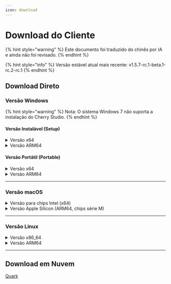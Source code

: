 ```yaml
---
icon: download
---
```

# Download do Cliente


{% hint style="warning" %}
Este documento foi traduzido do chinês por IA e ainda não foi revisado.
{% endhint %}




{% hint style="info" %}
Versão estável atual mais recente: v1.5.7-rc.1-beta.1-rc.2-rc.1
{% endhint %}

## Download Direto

### Versão Windows

{% hint style="warning" %}
Nota: O sistema Windows 7 não suporta a instalação do Cherry Studio.
{% endhint %}

#### Versão Instalável (Setup)

<details>

<summary>Versão x64</summary>

Rota principal:

【[Site Oficial do Cherry Studio](https://cherry-ai.com/download)】 【[GitHub](https://github.com/CherryHQ/cherry-studio/releases/download/v1.5.4-rc.1/Cherry-Studio-1.5.7-rc.1-beta.1-rc.2-rc.1-x64-setup.exe)】

Rotas alternativas:

【[Rota 1](https://download-cf.ocoolai.com/https://github.com/CherryHQ/cherry-studio/releases/download/v1.5.4-rc.1/Cherry-Studio-1.5.7-rc.1-beta.1-rc.2-rc.1-x64-setup.exe)】 【[Rota 2](https://download.ocoolai.com/https://github.com/CherryHQ/cherry-studio/releases/download/v1.5.4-rc.1/Cherry-Studio-1.5.7-rc.1-beta.1-rc.2-rc.1-x64-setup.exe)】 【[Rota 3](https://download.ocoolai.online/https://github.com/CherryHQ/cherry-studio/releases/download/v1.5.4-rc.1/Cherry-Studio-1.5.7-rc.1-beta.1-rc.2-rc.1-x64-setup.exe)】

</details>

<details>

<summary>Versão ARM64</summary>

Rota principal:

【[Site Oficial do Cherry Studio](https://cherry-ai.com/download)】 【[GitHub](https://github.com/CherryHQ/cherry-studio/releases/download/v1.5.4-rc.1/Cherry-Studio-1.5.7-rc.1-beta.1-rc.2-rc.1-arm64-setup.exe)】

Rotas alternativas:

【[Rota 1](https://download-cf.ocoolai.com/https://github.com/CherryHQ/cherry-studio/releases/download/v极工.5.4-rc.1/Cherry-Studio-1.5.7-rc.1-beta.1-rc.2-rc.1-arm64-setup.exe)】 【[Rota 2](https://download.ocoolai.com/https://github.com/CherryHQ/cherry-studio/releases/download/v1.5.4-rc.1/Cherry-Studio-1.5.7-rc.1-beta.1-rc.2-rc.1-arm64-setup.exe)】 【[Rota 3](https://download.ocoolai.online/https://github.com/CherryHQ/cherry-studio/releases/download/v1.5.4-rc.1/Cherry-Studio-1.5.7-rc.1-beta.1-rc.2-rc.1-arm64-setup.exe)】

</details>

#### Versão Portátil (Portable)

<details>

<summary>Versão x64</summary>

Rota principal:

【[Site Oficial do Cherry Studio](https://cherry-ai.com/download)】 【[GitHub](https://github.com/CherryHQ/cherry-studio/releases/download/v1.5.4-rc.1/Cherry-Studio-1.5.7-rc.1-beta.1-rc.2-rc.1-x64-portable.exe)】

Rotas alternativas:

【[Rota 1](https://download-cf.ocoolai.com/https://github.com/CherryHQ/cherry-studio/releases/download/v1.5.4-rc.1/Cherry-Studio-1.5.7-rc.1-beta.1-rc.2-rc.1-x64-portable.exe)】 【[Rota 2](https://download.ocoolai.com/https://github.com/CherryHQ/cherry-studio/releases/download/v1.5.4-rc.1/Cherry-Studio-1.5.7-rc.1-beta.1-rc.2-rc.1-x64-portable.exe)】 【[Rota 3](https://download.ocoolai.online/https://github.com/CherryHQ/cherry-studio/releases/download/v1.5.4-rc.1/Cherry-Studio-1.5.7-rc.1-beta.1-rc.2-rc.1-x64-portable.exe)】

</details>

<details>

<summary>Versão ARM64</summary>

Rota principal:

【[Site Oficial do Cherry Studio](https://cherry-ai.com/download)】 【[GitHub](https://github.com/CherryHQ/cherry-studio/releases/download/v1.5.4-rc.1/Cherry-Studio-1.5.7-rc.1-beta.1-rc.2-rc.1-arm64-portable.exe)】

Rotas alternativas:

【[Rota 1](https://download-cf.ocoolai.com/https://github.com/CherryHQ/cherry-studio/releases/download/v1.5.4-rc.1/Cherry-Studio-1.5.7-rc.1-beta.1-rc.2-rc.1-arm64-portable.exe)】 【[Rota 2](https://download.ocoolai.com/https://github.com/CherryHQ/cherry-studio/releases/download/v1.5.4-rc.1/Cherry-Studio-1.5.7-rc.1-beta.1-rc.2-rc.1-arm64-portable.exe)】 【[Rota 3](https://download.ocoolai.online/https://github.com/CherryHQ/cherry-studio/releases/download/v1.5.4-rc.1/Cherry-Studio-1.5.7-rc.1-beta.1-rc.2-rc.1-arm64-portable.exe)】

</details>

***

### Versão macOS

<details>

<summary>Versão para chips Intel (x64)</summary>

Rota principal:

【[Site Oficial do Cherry Studio](https://cherry-ai.com/download)】 【[GitHub](https://github.com/CherryHQ/cherry-studio/releases/download/v1.5.4-rc.1/Cherry-Studio-1.5.7-rc.1-beta.1-rc.2-rc.1-x64.dmg)】

Rotas alternativas:

【[Rota 1](https://download-cf.ocoolai.com/https://github.com/CherryHQ/cherry-studio/releases/download/v1.5.4-rc.1/Cherry-Studio-1.5.7-rc.1-beta.1-rc.2-rc.1-x64.dmg)】 【[Rota 2](https://download.ocoolai.com/https://github.com/CherryHQ/cherry-studio/releases/download/v1.5.4-rc.1/Cherry-Studio-1.5.7-rc.1-beta.1-rc.2-rc.1-x64.dmg)】 【[Rota 极工](https://download.ocoolai.online/https://github.com/CherryHQ/cherry-studio/releases/download/v1.5.4-rc.1/Cherry-Studio-1.5.7-rc.1-beta.1-rc.2-rc.1-x64.dmg)】

</details>

<details>

<summary>Versão Apple Silicon (ARM64, chips série M)</summary>

Rota principal:

【[Site Oficial do Cherry Studio](https://cherry-ai.com/download)】 【[GitHub](https://github.com/CherryHQ/cherry-studio/releases/download/v1.5.4-rc.1/Cherry-Studio-1.5.7-rc.1-beta.1-rc.2-rc.1-arm64.dmg)】

Rotas alternativas:

【[Rota 1](https://download-cf.ocoolai.com/https://github.com/CherryHQ/cherry-studio/releases/download/v1.5.4-rc.1/Cherry-Studio-1.5.7-rc.1-beta.1-rc.2-rc.1-arm64.dmg)】 【[Rota 2](https://download.ocoolai.com/https://github.com/CherryHQ/cherry-studio/releases/download/v1.5.4-rc.1/Cherry-Studio-1.5.7-rc.1-beta.1-rc.2-rc.1-arm64.dmg)】 【[Rota 3](https://download.ocoolai.online/https://github.com/CherryHQ/cherry-studio/releases/download/v1.5.4-rc.1/Cherry-Studio-1.5.7-rc.1-beta.1-rc.2-rc.1-arm64.dmg)】

</details>

***

### Versão Linux

<details>

<summary>Versão x86_64</summary>

Rota principal:

【[Site Oficial do Cherry Studio](https://cherry-ai.com/download)】 【[GitHub](https://github.com/CherryHQ/cherry-studio/releases/download/v1.5.4-rc.1/Cherry-Studio-1.5.7-rc.1-beta.1-rc.2-rc.1-x86_64.AppImage)】

Rotas alternativas:

【[Rota 1](https://download-cf.ocoolai.com/https://github.com/CherryHQ/cherry-studio/releases/download/v1.5.4-rc.1/Cherry-Studio-1.5.7-rc.1-beta.1-rc.2-rc.1-x86_64.AppImage)】 【[Rota 2](https://download.ocoolai.com/https://github.com/CherryHQ/cherry-studio/releases/download/v1.5.4-rc.1/Cherry-Studio-1.5.7-rc.1-beta.1-rc.2-rc.1-x86_64.AppImage)】 【[Rota 3](https://download.ocoolai.online/https://github.com/CherryHQ/cherry-studio/releases/download/v1.5.4-rc.1/Cherry-Studio-1.5.7-rc.1-beta.1-rc.2-rc.1-x86_64.AppImage)】

</details>

<details>

<summary>Versão ARM64</summary>

Rota principal:

【[Site Oficial do Cherry Studio](https://cherry-ai.com/download)】 【[GitHub](https://github.com/CherryHQ/cherry-studio/releases/download/v1.5.4-rc.1/Cherry-Studio-1.5.7-rc.1-beta.1-rc.2-rc.1-arm64.AppImage)】

Rotas alternativas:

【[Rota 1](https://download-cf.ocoolai.com/https://github.com/CherryHQ/cherry-studio/releases/download/v1.5.4-rc.1/Cherry-Studio-1.5.7-rc.1-beta.1-rc.2-rc.1-arm64.AppImage)】 【[Rota 2](https://download.ocoolai.com/https://github.com/CherryHQ/cherry-studio/releases/download/v1.5.4-rc.1/Cherry-Studio-1.5.7-rc.1-beta.1-rc.2-rc.1-arm64.AppImage)】 【[Rota 3](https://download.ocoolai.online/https://github.com/CherryHQ/cherry-studio/releases/download/v1.5.4-rc.1/Cherry-Studio-1.5.7-rc.1-beta.1-rc.2-rc.1-arm64-AppImage)】

</details>

***

## Download em Nuvem

[Quark](https://pan.quark.cn/s/c8533a1ec63e#/list/share)